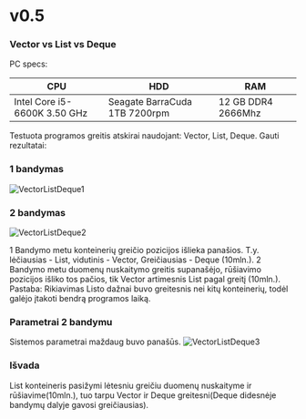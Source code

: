 # v0.5 #

### Vector vs List vs Deque ###

PC specs:

|  CPU |  HDD |  RAM|
|---|---|---|
| Intel Core i5-6600K 3.50 GHz  | Seagate BarraCuda 1TB 7200rpm | 12 GB DDR4 2666Mhz  |

Testuota programos greitis atskirai naudojant: Vector, List, Deque.
Gauti rezultatai:

### 1 bandymas ###
![VectorListDeque1](https://user-images.githubusercontent.com/92160605/160690477-ac960d0c-336e-4076-b183-a448f2735686.png)

### 2 bandymas ###
![VectorListDeque2](https://user-images.githubusercontent.com/92160605/160690498-152e6466-ace7-4e76-9803-56ffd0822c74.png)

1 Bandymo metu konteinerių greičio pozicijos išlieka panašios. T.y. lėčiausias - List, vidutinis - Vector, Greičiausias - Deque (10mln.). 
2 Bandymo metu duomenų nuskaitymo greitis supanašėjo, rūšiavimo pozicijos išliko tos pačios, tik Vector artimesnis List pagal greitį (10mln.). 
Pastaba: Rikiavimas Listo dažnai buvo greitesnis nei kitų konteinerių, todėl galėjo įtakoti bendrą programos laiką.

### Parametrai 2 bandymu ###

Sistemos parametrai maždaug buvo panašūs.
![VectorListDeque3](https://user-images.githubusercontent.com/92160605/160690587-ad291cae-799b-4e5e-83ac-f04a9613f5e0.png)


### Išvada ###

List konteineris pasižymi lėtesniu greičiu duomenų nuskaityme ir rūšiavime(10mln.), tuo tarpu Vector ir Deque greitesni(Deque didesnėje bandymų dalyje gavosi greičiausias).
